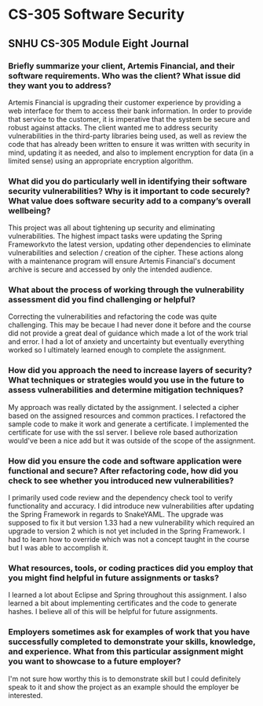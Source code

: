 # CS-305 Software Security
## SNHU CS-305 Module Eight Journal

### Briefly summarize your client, Artemis Financial, and their software requirements. Who was the client? What issue did they want you to address?
Artemis Financial is upgrading their customer experience by providing a web interface for them to access their bank information. In order to provide that service to the customer, it is imperative that the system be secure and robust against attacks. The client wanted me to address security vulnerabilities in the third-party libraries being used, as well as review the code that has already been written to ensure it was written with security in mind, updating it as needed, and also to implement encryption for data (in a limited sense) using an appropriate encryption algorithm.

### What did you do particularly well in identifying their software security vulnerabilities? Why is it important to code securely? What value does software security add to a company’s overall wellbeing?
This project was all about tightening up security and eliminating vulnerabilities. The highest impact tasks were updating the Spring Frameworkvto the latest version, updating other dependencies to eliminate vulnerabilities and selection / creation of the cipher.  These actions along with a maintenance program will ensure Artemis Financial's document archive is secure and accessed by only the intended audience.

### What about the process of working through the vulnerability assessment did you find challenging or helpful?
Correcting the vulnerabilities and refactoring the code was quite challenging.  This may be becaue I had never done it before and the course did not provide a great deal of guidance which made a lot of the work trial and error.  I had a lot of anxiety and uncertainty but eventually everything worked so I ultimately learned enough to complete the assignment.

### How did you approach the need to increase layers of security? What techniques or strategies would you use in the future to assess vulnerabilities and determine mitigation techniques?
My approach was really dictated by the assignment.  I selected a cipher based on the assigned resources and common practices.  I refactored the sample code to make it work and generate a certificate.  I implemented the certificate for use with the ssl server.  I believe role based authorization would've been a nice add but it was outside of the scope of the assignment.

### How did you ensure the code and software application were functional and secure? After refactoring code, how did you check to see whether you introduced new vulnerabilities?
I primarily used code review and the dependency check tool to verify functionality and accuracy.  I did introduce new vulnerabilities after updating the Spring Framework in regards to SnakeYAML.  The upgrade was supposed to fix it but version 1.33 had a new vulnerability which required an upgrade to version 2 which is not yet included in the Spring Framework.  I had to learn how to override which was not a concept taught in the course but I was able to accomplish it.

### What resources, tools, or coding practices did you employ that you might find helpful in future assignments or tasks?
I learned a lot about Eclipse and Spring throughout this assignment.  I also learned a bit about implementing certificates and the code to generate hashes.  I believe all of this will be helpful for future assignments.

### Employers sometimes ask for examples of work that you have successfully completed to demonstrate your skills, knowledge, and experience. What from this particular assignment might you want to showcase to a future employer?
I'm not sure how worthy this is to demonstrate skill but I could definitely speak to it and show the project as an example should the employer be interested.
